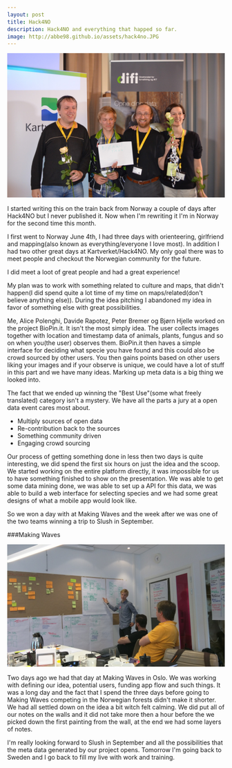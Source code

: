 ```yaml
---
layout: post
title: Hack4NO
description: Hack4NO and everything that happed so far.
image: http://abbe98.github.io/assets/hack4no.JPG
---
```


![Our team at Hack4NO](assets/hack4no.JPG)

I started writing this on the train back from Norway a couple of days after Hack4NO but I never published it. Now when I'm rewriting it I'm in Norway for the second time this month.

I first went to Norway June 4th, I had three days with orienteering, girlfriend and mapping(also known as everything/everyone I love most). In addition I had two other great days at Kartverket/Hack4NO. My only goal there was to meet people and checkout the Norwegian community for the future.

I did meet a loot of great people and had a great experience!

My plan was to work with something related to culture and maps, that didn't happen(I did spend quite a lot time of my time on maps/related(don't believe anything else)). During the idea pitching I abandoned my idea in favor of something else with great possibilities.

Me, Alice Polenghi, Davide Rapotez, Peter Bremer og Bj&oslash;rn Hjelle worked on the project BioPin.it. It isn't the most simply idea. The user collects images together with location and timestamp data of animals, plants, fungus and so on when you(the user) observes them. BioPin.it then haves a simple interface for deciding what specie you have found and this could also be crowd sourced by other users. You then gains points based on other users liking your images and if your observe is unique, we could have a lot of stuff in this part and we have many ideas. Marking up meta data is a big thing we looked into.

The fact that we ended up winning the "Best Use"(some what freely translated) category isn't a mystery. We have all the parts a jury at a open data event cares most about.

 - Multiply sources of open data
 - Re-contribution back to the sources
 - Something community driven
 - Engaging crowd sourcing

Our process of getting something done in less then two days is quite interesting, we did spend the first six hours on just the idea and the scoop. We started working on the entire platform directly, it was impossible for us to have something finished to show on the presentation. We was able to get some data mining done, we was able to set up a API for this data, we was able to build a web interface for selecting species and we had some great designs of what a mobile app would look like.

So we won a day with at Making Waves and the week after we was one of the two teams winning a trip to Slush in September.

###Making Waves

![Me at Making Waves](assets/making-waves.jpg)

Two days ago we had that day at Making Waves in Oslo. We was working with defining our idea, potential users, funding app flow and such things. It was a long day and the fact that I spend the three days before going to Making Waves competing in the Norwegian forests didn't make it shorter. We had all settled down on the idea a bit witch felt calming. We did put all of our notes on the walls and it did not take more then a hour before the we picked down the first painting from the wall, at the end we had some layers of notes.

I'm really looking forward to Slush in September and all the possibilities that the meta data generated by our project opens. Tomorrow I'm going back to Sweden and I go back to fill my live with work and training.